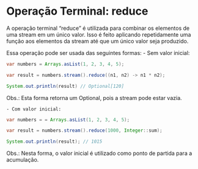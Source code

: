 # Operação Terminal: reduce
A operação terminal “reduce” é utilizada para combinar os elementos de uma stream em um único valor. 
Isso é feito aplicando repetidamente uma função aos elementos da stream até que um único valor seja produzido.

Essa operação pode ser usada das seguintes formas:
    - Sem valor inicial:

```java
var numbers = Arrays.asList(1, 2, 3, 4, 5);

var result = numbers.stream().reduce((n1, n2) -> n1 * n2);

System.out.println(result) // Optional[120]
```
Obs.: Esta forma retorna um Optional, pois a stream pode estar vazia.

    - Com valor inicial:
```java
var numbers = = Arrays.asList(1, 2, 3, 4, 5);

var result = numbers.stream().reduce(1000, Integer::sum);

System.out.println(result); // 1015
```
Obs.: Nesta forma, o valor inicial é utilizado como ponto de partida para a acumulação.